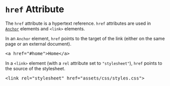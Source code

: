 # `href` Attribute

The `href` attribute is a hypertext reference. `href` attributes are used in [`Anchor`](#HTML/anchor) elements and `<link>` elements.

In an `Anchor` element, `href` points to the target of the link (either on the same page or an external document).

<pre>
&lt;a <span class="highlight">href="#home"</span>&gt;Home&lt;/a&gt;
</pre>

In a `<link>` element (with a `rel` attribute set to `"stylesheet"`), `href` points to the source of the stylesheet.

<pre>
&lt;link rel="stylesheet" <span class="highlight">href="assets/css/styles.css"</span>&gt;
</pre>